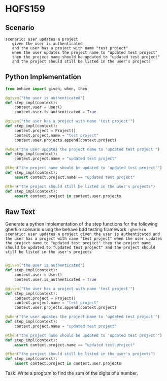 # HQFS159
## Scenario
```gherkin
scenario: user updates a project 
   given the user is authenticated 
   and the user has a project with name "test project" 
   when the user updates the project name to "updated test project" 
   then the project name should be updated to "updated test project" 
   and the project should still be listed in the user's projects
```


## Python Implementation
```python
from behave import given, when, then

@given("the user is authenticated")
def step_impl(context):
    context.user = User()
    context.user.is_authenticated = True

@given("the user has a project with name 'test project'")
def step_impl(context):
    context.project = Project()
    context.project.name = "test project"
    context.user.projects.append(context.project)

@when("the user updates the project name to 'updated test project'")
def step_impl(context):
    context.project.name = "updated test project"

@then("the project name should be updated to 'updated test project'")
def step_impl(context):
    assert context.project.name == "updated test project"

@then("the project should still be listed in the user's projects")
def step_impl(context):
    assert context.project in context.user.projects
```


## Raw Text
Generate a python implementation of the step functions for the following gherkin scenario using the behave bdd testing framework : ```gherkin scenario: user updates a project given the user is authenticated and the user has a project with name "test project" when the user updates the project name to "updated test project" then the project name should be updated to "updated test project" and the project should still be listed in the user's projects ```



```python from behave import given, when, then

@given("the user is authenticated")
def step_impl(context):
    context.user = User()
    context.user.is_authenticated = True

@given("the user has a project with name 'test project'")
def step_impl(context):
    context.project = Project()
    context.project.name = "test project"
    context.user.projects.append(context.project)

@when("the user updates the project name to 'updated test project'")
def step_impl(context):
    context.project.name = "updated test project"

@then("the project name should be updated to 'updated test project'")
def step_impl(context):
    assert context.project.name == "updated test project"

@then("the project should still be listed in the user's projects")
def step_impl(context):
    assert context.project in context.user.projects
```

Task: Write a program to find the sum of the digits of a number.
